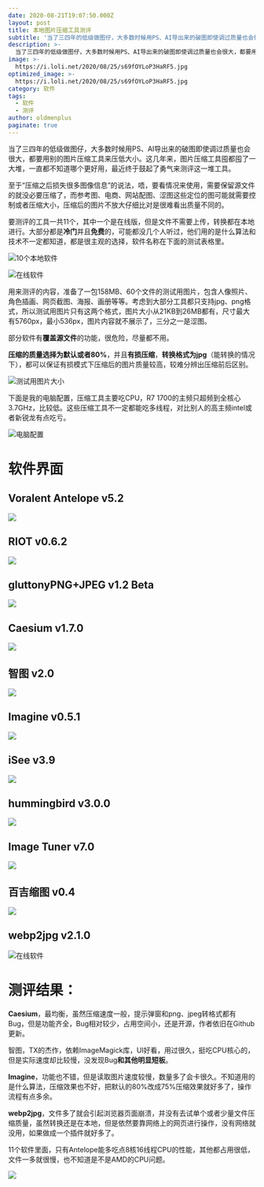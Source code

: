 ```yaml
---
date: 2020-08-21T19:07:50.000Z
layout: post
title: 本地图片压缩工具测评
subtitle: '当了三四年的低级做图仔，大多数时候用PS、AI导出来的破图即使调过质量也会很大，都要用别的图片压缩工具来压低大小。这几年来，图片压缩工具囤都囤了一大堆，一直都不知道哪个更好用，最近终于鼓起了勇气来测评这一堆工具'
description: >-
  当了三四年的低级做图仔，大多数时候用PS、AI导出来的破图即使调过质量也会很大，都要用别的图片压缩工具来压低大小。这几年来，图片压缩工具囤都囤了一大堆，一直都不知道哪个更好用，最近终于鼓起了勇气来测评这一堆工具
image: >-
  https://i.loli.net/2020/08/25/s69fOYLoP3HaRF5.jpg
optimized_image: >-
  https://i.loli.net/2020/08/25/s69fOYLoP3HaRF5.jpg
category: 软件
tags:
  - 软件
  - 测评
author: oldmenplus
paginate: true
---
```


当了三四年的低级做图仔，大多数时候用PS、AI导出来的破图即使调过质量也会很大，都要用别的图片压缩工具来压低大小。这几年来，图片压缩工具囤都囤了一大堆，一直都不知道哪个更好用，最近终于鼓起了勇气来测评这一堆工具。

至于“压缩之后损失很多图像信息”的说法，唔，要看情况来使用，需要保留源文件的就没必要压缩了，而参考图、电商、网站配图、涩图这些定位的图可能就需要控制或者压缩大小，压缩后的图片不放大仔细比对是很难看出质量不同的。

要测评的工具一共11个，其中一个是在线版，但是文件不需要上传，转换都在本地进行。大部分都是**冷门**并且**免费**的，可能都没几个人听过，他们用的是什么算法和技术不一定都知道，都是很主观的选择，软件名称在下面的测试表格里。

![10个本地软件](https://i.loli.net/2020/08/25/qi43SOb6QYBITLE.jpg)

![在线软件](https://i.loli.net/2020/08/25/DhGKkpYXJevC2mL.jpg)

用来测评的内容，准备了一包158MB、60个文件的测试用图片，包含人像照片、角色插画、网页截图、海报、画册等等。考虑到大部分工具都只支持jpg、png格式，所以测试用图片只有这两个格式，图片大小从21KB到26MB都有，尺寸最大有5760px，最小536px，图片内容就不展示了，三分之一是涩图。

部分软件有**覆盖源文件**的功能，很危险，尽量都不用。

**压缩的质量选择为默认或者80%**，并且**有损压缩**，**转换格式为jpg**（能转换的情况下），都可以保证有损模式下压缩后的图片质量较高，较难分辨出压缩前后区别。

![测试用图片大小](https://i.loli.net/2020/08/25/1KhnDwpe9BAaWi7.jpg)

下面是我的电脑配置，压缩工具主要吃CPU，R7 1700的主频只超频到全核心3.7GHz，比较低。这些压缩工具不一定都能吃多线程，对比别人的高主频intel或者新锐龙有点吃亏。

![电脑配置](https://i.loli.net/2020/08/25/CBLO2b4TpyjghRD.jpg)

# 软件界面

## Voralent Antelope v5.2

![](https://i.loli.net/2020/08/25/7jPB65X1qIiLafK.jpg)

## RIOT v0.6.2

![](https://i.loli.net/2020/08/25/ThyfjbYc4z1gJN7.jpg)

## gluttonyPNG+JPEG v1.2 Beta

![](https://i.loli.net/2020/08/25/PyCYVXrBfQJmR7L.jpg)

## Caesium v1.7.0

![](https://i.loli.net/2020/08/25/hfSAxRcXdQ6tmjH.jpg)

## 智图 v2.0

![](https://i.loli.net/2020/08/25/BNFansmGuLZpVK7.jpg)

## Imagine v0.5.1

![](https://i.loli.net/2020/08/25/FCeIPN8n46MRgOY.jpg)

## iSee v3.9

![](https://i.loli.net/2020/08/25/i7sWf1xTnuUbNQ9.jpg)

## hummingbird v3.0.0

![](https://i.loli.net/2020/08/25/DeZadqFMz17UhPV.jpg)

## Image Tuner v7.0

![](https://i.loli.net/2020/08/25/yjbiaqVg3CrcExm.jpg)

## 百吉缩图 v0.4

![](https://i.loli.net/2020/08/25/IF6eswiyVZmTcRp.jpg)

## webp2jpg v2.1.0

![在线软件](https://i.loli.net/2020/08/25/DhGKkpYXJevC2mL.jpg)

# 测评结果：

**Caesium**，最均衡，虽然压缩速度一般，提示弹窗和png、jpeg转格式都有Bug，但是功能齐全，Bug相对较少，占用空间小，还是开源，作者依旧在Github更新。

智图，TX的杰作，依赖ImageMagick库，UI好看，用过很久，挺吃CPU核心的，但是实际速度却比较慢，没发现Bug**和其他明显短板**。

**Imagine**，功能也不错，但是读取图片速度较慢，数量多了会卡很久。不知道用的是什么算法，压缩效果也不好，把默认的80%改成75%压缩效果就好多了，操作流程有点多余。

**webp2jpg**，文件多了就会引起浏览器页面崩溃，并没有去试单个或者少量文件压缩质量，虽然转换还是在本地，但是依然要靠网络上的网页进行操作，没有网络就没用，如果做成一个插件就好多了。

11个软件里面，只有Antelope能多吃点8核16线程CPU的性能，其他都占用很低，文件一多就很慢，也不知道是不是AMD的CPU问题。

![](https://i.loli.net/2020/08/26/DsnY7SIZCoTWwhU.jpg)